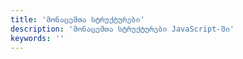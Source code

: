 ```yaml
---
title: 'მონაცემთა სტრუქტურები'
description: 'მონაცემთა სტრუქტურები JavaScript-ში'
keywords: ''
---
```

